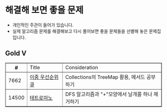 
# 해결해 보면 좋을 문제
- 개인적인 주관이 들어가 있습니다.
- 실제 알고리즘 문제를 해결해보고 다시 풀어보면 좋을 문제들을 선별해 놓은 문제집 입니다.

## Gold V
<html>
  <body>
    <table border="1">
      <th>
        #
        <td> Title
        <td> Consideration
      </th>
      <tr>
        <td>7662
        <td><a href="https://www.acmicpc.net/problem/7662">이중 우선순위 큐
        <td>Collections의 TreeMap 활용, 메서드 공부하기
      </tr>
      <tr>
        <td>14500
        <td><a href="https://www.acmicpc.net/problem/14500">테트로미노
        <td>DFS 알고리즘과 "+"모양에서 날개를 하나 제거하기
      </tr>
    </table>   
  </body>
</html>
  

